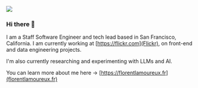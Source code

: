 ![](https://live.staticflickr.com/65535/53670463723_216f0b8a7c_c.jpg)

### Hi there 👋

I am a Staff Software Engineer and tech lead based in San Francisco, California. I am currently working at [https://flickr.com](Flickr), on front-end and data engineering projects.

I'm also currently researching and experimenting with LLMs and AI.

You can learn more about me here → [https://florentlamoureux.fr](florentlamoureux.fr)
